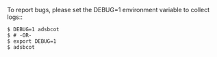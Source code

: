 
To report bugs, please set the DEBUG=1 environment variable to collect logs::

    $ DEBUG=1 adsbcot
    $ # -OR-
    $ export DEBUG=1
    $ adsbcot
